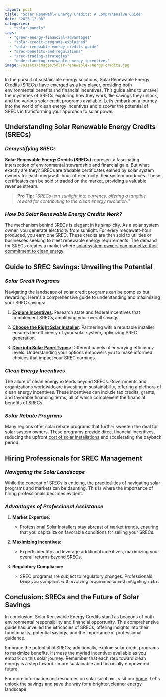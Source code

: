 ```yaml
---
layout: post
title: "Solar Renewable Energy Credits: A Comprehensive Guide"
date: "2023-12-08"
categories: 
  - "solar-panels"
tags: 
  - "green-energy-financial-advantages"
  - "solar-credit-programs-explained"
  - "solar-renewable-energy-credits-guide"
  - "srec-benefits-and-regulations"
  - "srec-trading-strategies"
  - "understanding-renewable-energy-incentives"
image: /assets/images/Solar-renewable-energy-credits.jpg
---
```


In the pursuit of sustainable energy solutions, Solar Renewable Energy Credits (SRECs) have emerged as a key player, providing both environmental benefits and financial incentives. This guide aims to unravel the mysteries of SRECs, exploring how they work, the savings they unlock, and the various solar credit programs available. Let's embark on a journey into the world of clean energy incentives and discover the potential of SRECs in transforming your approach to solar power.

## **Understanding Solar Renewable Energy Credits (SRECs)**

### _Demystifying SRECs_

**Solar Renewable Energy Credits (SRECs)** represent a fascinating intersection of environmental stewardship and financial gain. But what exactly are they? SRECs are tradable certificates earned by solar system owners for each megawatt-hour of electricity their system produces. These certificates can be sold or traded on the market, providing a valuable revenue stream.

> **Pro Tip:** "_SRECs turn sunlight into currency, offering a tangible reward for contributing to the clean energy revolution._"

### _How Do Solar Renewable Energy Credits Work?_

The mechanism behind SRECs is elegant in its simplicity. As a solar system owner, you generate electricity from sunlight. For every megawatt-hour produced, you earn one SREC. These credits are then sold to utilities or businesses seeking to meet renewable energy requirements. The demand for SRECs creates a market where [solar system owners can monetize their commitment to clean energy](/understanding-the-costs-budgeting-for-a-residential-solar-energy-system/).

## **Guide to SREC Savings: Unveiling the Potential**

### _Solar Credit Programs_

Navigating the landscape of solar credit programs can be complex but rewarding. Here's a comprehensive guide to understanding and maximizing your SREC savings:

1. **[Explore Incentives](/solar-panel-incentives/)**: Research state and federal incentives that complement SRECs, amplifying your overall savings.

3. **[Choose the Right Solar Installer](/how-to-choose-right-solar-installer/)**: Partnering with a reputable installer ensures the efficiency of your solar system, optimizing SREC generation.

5. **[Dive into Solar Panel Types](/solar-panel-types/):** Different panels offer varying efficiency levels. Understanding your options empowers you to make informed choices that impact your SREC earnings.

### _Clean Energy Incentives_

The allure of clean energy extends beyond SRECs. Governments and organizations worldwide are investing in sustainability, offering a plethora of clean energy incentives. These incentives can include tax credits, grants, and favorable financing terms, all of which complement the financial benefits of SRECs.

### _Solar Rebate Programs_

Many regions offer solar rebate programs that further sweeten the deal for solar system owners. These programs provide direct financial incentives, reducing the upfront [cost of solar installations](/navigating-solar-panel-installers-costs-and-financing/) and accelerating the payback period.

## **Hiring Professionals for SREC Management**

### _Navigating the Solar Landscape_

While the concept of SRECs is enticing, the practicalities of navigating solar programs and markets can be daunting. This is where the importance of hiring professionals becomes evident.

### _Advantages of Professional Assistance_

1. **Market Expertise:**
    - [Professional Solar Installers](/) stay abreast of market trends, ensuring that you capitalize on favorable conditions for selling your SRECs.

3. **Maximizing Incentives:**
    - Experts identify and leverage additional incentives, maximizing your overall returns beyond SRECs.

5. **Regulatory Compliance:**
    - SREC programs are subject to regulatory changes. Professionals keep you compliant with evolving requirements and mitigating risks.

## **Conclusion: SRECs and the Future of Solar Savings**

In conclusion, Solar Renewable Energy Credits stand as beacons of both environmental responsibility and financial opportunity. This comprehensive guide has unveiled the intricacies of SRECs, offering insights into their functionality, potential savings, and the importance of professional guidance.

Embrace the potential of SRECs; additionally, explore solar credit programs to maximize benefits. Harness the myriad incentives available as you embark on this solar journey. Remember that each step toward clean energy is a step toward a more sustainable and financially empowered future.

For more information and resources on solar solutions, visit our [home](/). Let's unlock the savings and pave the way for a brighter, cleaner energy landscape.
